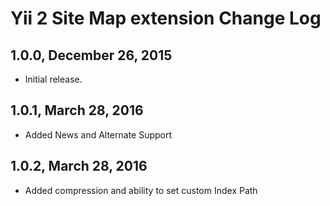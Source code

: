 Yii 2 Site Map extension Change Log
===================================

1.0.0, December 26, 2015
------------------------

- Initial release.


1.0.1, March 28, 2016
------------------------

- Added News and Alternate Support


1.0.2, March 28, 2016
------------------------

- Added compression and ability to set custom Index Path
